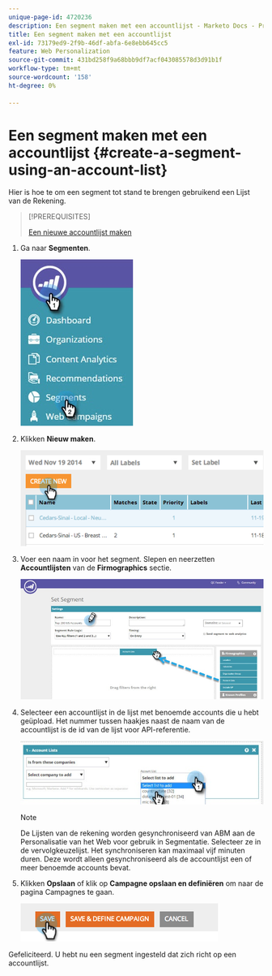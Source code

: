 ```yaml
---
unique-page-id: 4720236
description: Een segment maken met een accountlijst - Marketo Docs - Productdocumentatie
title: Een segment maken met een accountlijst
exl-id: 73179ed9-2f9b-46df-abfa-6e8ebb645cc5
feature: Web Personalization
source-git-commit: 431bd258f9a68bbb9df7acf043085578d3d91b1f
workflow-type: tm+mt
source-wordcount: '158'
ht-degree: 0%

---
```


# Een segment maken met een accountlijst {#create-a-segment-using-an-account-list}

Hier is hoe te om een segment tot stand te brengen gebruikend een Lijst van de Rekening.

>[!PREREQUISITES]
>
>[Een nieuwe accountlijst maken](/help/marketo/product-docs/target-account-management/target/account-lists.md)

1. Ga naar **Segmenten**.

   ![](assets/new-dropdown-segments-hand-no-account-list.jpg)

1. Klikken **Nieuw maken**.

   ![](assets/image2014-11-19-19-3a33-3a47.png)

1. Voer een naam in voor het segment. Slepen en neerzetten **Accountlijsten** van de **Firmographics** sectie.

   ![](assets/set-segment-hands.jpg)

1. Selecteer een accountlijst in de lijst met benoemde accounts die u hebt geüpload. Het nummer tussen haakjes naast de naam van de accountlijst is de id van de lijst voor API-referentie.

   ![](assets/select-list-for-segment-hands.jpg)

   >[!NOTE]
   >
   >De Lijsten van de rekening worden gesynchroniseerd van ABM aan de Personalisatie van het Web voor gebruik in Segmentatie. Selecteer ze in de vervolgkeuzelijst. Het synchroniseren kan maximaal vijf minuten duren. Deze wordt alleen gesynchroniseerd als de accountlijst een of meer benoemde accounts bevat.

1. Klikken **Opslaan** of klik op **Campagne opslaan en definiëren** om naar de pagina Campagnes te gaan.

   ![](assets/image2014-11-19-19-3a48-3a20.png)

Gefeliciteerd.  U hebt nu een segment ingesteld dat zich richt op een accountlijst.
